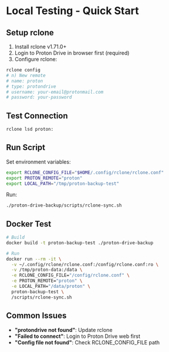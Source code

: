 # Local Testing - Quick Start

## Setup rclone

1. Install rclone v1.71.0+
2. Login to Proton Drive in browser first (required)
3. Configure rclone:
```bash
rclone config
# n) New remote
# name: proton
# type: protondrive
# username: your-email@protonmail.com
# password: your-password
```

## Test Connection
```bash
rclone lsd proton:
```

## Run Script

Set environment variables:
```bash
export RCLONE_CONFIG_FILE="$HOME/.config/rclone/rclone.conf"
export PROTON_REMOTE="proton"
export LOCAL_PATH="/tmp/proton-backup-test"
```

Run:
```bash
./proton-drive-backup/scripts/rclone-sync.sh
```

## Docker Test

```bash
# Build
docker build -t proton-backup-test ./proton-drive-backup

# Run
docker run --rm -it \
  -v ~/.config/rclone/rclone.conf:/config/rclone.conf:ro \
  -v /tmp/proton-data:/data \
  -e RCLONE_CONFIG_FILE="/config/rclone.conf" \
  -e PROTON_REMOTE="proton" \
  -e LOCAL_PATH="/data/proton" \
  proton-backup-test \
  /scripts/rclone-sync.sh
```

## Common Issues

- **"protondrive not found"**: Update rclone
- **"Failed to connect"**: Login to Proton Drive web first
- **"Config file not found"**: Check RCLONE_CONFIG_FILE path